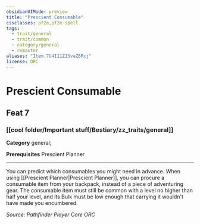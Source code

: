 ```yaml
---
obsidianUIMode: preview
title: "Prescient Consumable"
cssclasses: pf2e,pf2e-spell
tags:
  - trait/general
  - trait/common
  - category/general
  - remaster
aliases: "Item.7U4I11Z1SvaZ6Rcj"
license: ORC
---
```

# Prescient Consumable
## Feat 7
### [[cool folder/Important stuff/Bestiary/zz_traits/general]]

**Category** general; 



**Prerequisites** Prescient Planner
* * *
You can predict which consumables you might need in advance. When using [[Prescient Planner|Prescient Planner]], you can procure a consumable item from your backpack, instead of a piece of adventuring gear. The consumable item must still be common with a level no higher than half your level, and its Bulk must be low enough that carrying it wouldn't have made you encumbered.

*Source: Pathfinder Player Core*
*ORC*